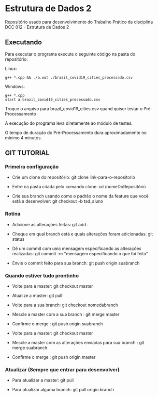# Estrutura de Dados 2

Repositório usado para desenvolvimento do Trabalho Prático da disciplina DCC 012 - Estrutura de Dados 2

## Executando

Para executar o programa execute o seguinte código na pasta do repositório:

Linux:
```
g++ *.cpp && ./a.out ./brazil_covid19_cities_processado.csv
```

Windows:
```
g++ *.cpp 
start a brazil_covid19_cities_processado.csv
```
Troque o arquivo para brazil_covid19_cities.csv quand quiser testar o Pré-Processamento

A execução do programa leva diretamente ao módulo de testes.

O tempo de duração do Pré-Processamento dura aproximadamente no mínimo 4 minutos.

## GIT TUTORIAL
### Primeira configuração

- Crie um clone do repositório: git clone link-para-o-repositorio

- Entre na pasta criada pelo comando clone: cd /nomeDoRepositório

- Crie sua branch usando como o padrão o nome da feature que você está a desenvolver: git checkout -b tad_aluno
### Rotina
- Adicione as alterações feitas: git add .

- Cheque em qual branch está e quais alterações foram adicionadas: git status

- Dê um commit com uma mensagem especificando as alterações realizadas: git commit -m "mensagem especificando o que foi feito"

- Envie o commit feito para sua branch: git push origin suabranch

### Quando estiver tudo prontinho
- Volte para a master: git checkout master

- Atualize a master: git pull

- Volte para a sua branch: git checkout nomedabranch

- Mescle a master com a sua branch : git merge master

- Confirme o merge : git push origin suabranch


- Volte para a master: git checkout master

- Mescle a master com as alterações enviadas para sua branch : git merge suabranch

- Confirme o merge : git push origin master

### Atualizar (Sempre que entrar para desenvolver)
- Para atualizar a master: git pull

- Para atualizar alguma branch: git pull origin branch

